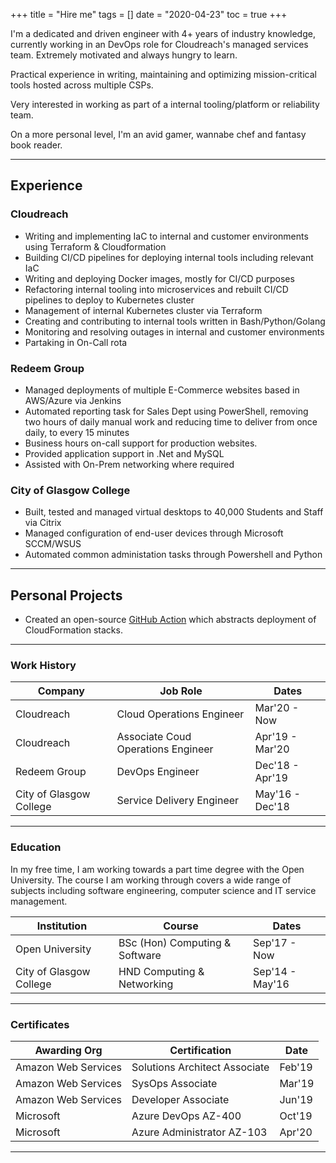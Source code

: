 +++
title = "Hire me"
tags = []
date = "2020-04-23"
toc = true
+++

I'm a dedicated and driven engineer with 4+ years of industry knowledge, currently working in an DevOps role for Cloudreach's managed services team. Extremely motivated and always hungry to learn.

Practical experience in writing, maintaining and optimizing mission-critical tools hosted across multiple CSPs.

Very interested in working as part of a internal tooling/platform or reliability team.

On a more personal level, I'm an avid gamer, wannabe chef and fantasy book reader.

---
## Experience

### Cloudreach

- Writing and implementing IaC to internal and customer environments using Terraform & Cloudformation
- Building CI/CD pipelines for deploying internal tools including relevant IaC
- Writing and deploying Docker images, mostly for CI/CD purposes
- Refactoring internal tooling into microservices and rebuilt CI/CD pipelines to deploy to Kubernetes cluster
- Management of internal Kubernetes cluster via Terraform
- Creating and contributing to internal tools written in Bash/Python/Golang
- Monitoring and resolving outages in internal and customer environments
- Partaking in On-Call rota

### Redeem Group

- Managed deployments of multiple E-Commerce websites based in AWS/Azure via Jenkins
- Automated reporting task for Sales Dept using PowerShell, removing two hours of daily manual work and reducing time to deliver from once daily, to every 15 minutes
- Business hours on-call support for production websites.
- Provided application support in .Net and MySQL
- Assisted with On-Prem networking where required

### City of Glasgow College

- Built, tested and managed virtual desktops to 40,000 Students and Staff via Citrix
- Managed configuration of end-user devices through Microsoft SCCM/WSUS
- Automated common administation tasks through Powershell and Python

---

## Personal Projects

- Created an open-source [GitHub Action](http://urquhart.io/projects/sceptre-action/) which abstracts deployment of CloudFormation stacks.

---

### Work History

| Company                 | Job Role                           | Dates            |
|-------------------------|------------------------------------|------------------|
| Cloudreach              | Cloud Operations Engineer          | Mar'20 - Now     |
| Cloudreach              | Associate Coud Operations Engineer | Apr'19 - Mar'20  |
| Redeem Group            | DevOps Engineer                    | Dec'18 - Apr'19  |
| City of Glasgow College | Service Delivery Engineer          | May'16 - Dec'18  |

---

### Education

In my free time, I am working towards a part time degree with the Open University. The course I am working through covers a wide range of subjects including software engineering, computer science and IT service management.

| Institution             | Course                         | Dates           |
|-------------------------|--------------------------------|-----------------|
| Open University         | BSc (Hon) Computing & Software | Sep'17 - Now    |
| City of Glasgow College | HND Computing & Networking     | Sep'14 - May'16 |

---

### Certificates

| Awarding Org        | Certification                 | Date   |
|---------------------|-------------------------------|--------|
| Amazon Web Services | Solutions Architect Associate | Feb'19 |
| Amazon Web Services | SysOps Associate              | Mar'19 |
| Amazon Web Services | Developer Associate           | Jun'19 |
| Microsoft           | Azure DevOps AZ-400           | Oct'19 |
| Microsoft           | Azure Administrator AZ-103    | Apr'20 |

---
